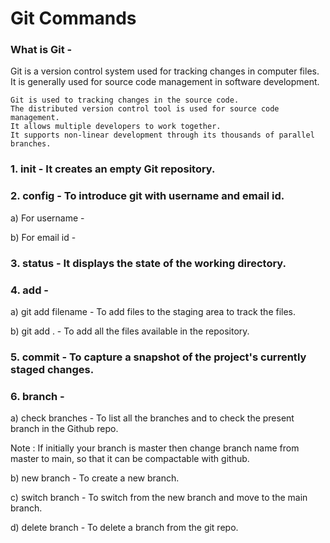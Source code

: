 # Git Commands
### What is Git -
Git is a version control system used for tracking changes in computer files. It is generally used for source code management in software development.

    Git is used to tracking changes in the source code.
    The distributed version control tool is used for source code management.
    It allows multiple developers to work together.
    It supports non-linear development through its thousands of parallel branches.

### 1. init - It creates an empty Git repository.

### 2. config - To introduce git with username and email id.

a) For username -

b) For email id -

### 3. status - It displays the state of the working directory.


### 4. add -

a) git add filename - To add files to the staging area to track the files.

b) git add . - To add all the files available in the repository.

### 5. commit - To capture a snapshot of the project's currently staged changes.

### 6. branch -

a) check branches - To list all the branches and to check the present branch in the Github repo.

Note : If initially your branch is master then change branch name from master to main, so that it can be compactable with github.

b) new branch - To create a new branch.

c) switch branch - To switch from the new branch and move to the main branch.

d) delete branch - To delete a branch from the git repo.



